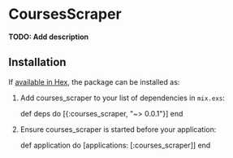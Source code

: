 # CoursesScraper

**TODO: Add description**

## Installation

If [available in Hex](https://hex.pm/docs/publish), the package can be installed as:

  1. Add courses_scraper to your list of dependencies in `mix.exs`:

        def deps do
          [{:courses_scraper, "~> 0.0.1"}]
        end

  2. Ensure courses_scraper is started before your application:

        def application do
          [applications: [:courses_scraper]]
        end
